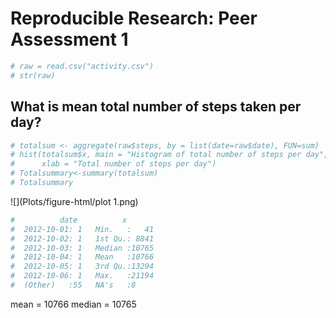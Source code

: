 # Reproducible Research: Peer Assessment 1


```r
# raw = read.csv("activity.csv")
# str(raw)
```

## What is mean total number of steps taken per day? #

```r
# totalsum <- aggregate(raw$steps, by = list(date=raw$date), FUN=sum)
# hist(totalsum$x, main = "Histogram of total number of steps per day",
#      xlab = "Total number of steps per day")
# Totalsummary<-summary(totalsum)
# Totalsummary
```

![](Plots/figure-html/plot 1.png)<!-- -->

```r
#          date          x        
#  2012-10-01: 1   Min.   :   41  
#  2012-10-02: 1   1st Qu.: 8841  
#  2012-10-03: 1   Median :10765  
#  2012-10-04: 1   Mean   :10766  
#  2012-10-05: 1   3rd Qu.:13294  
#  2012-10-06: 1   Max.   :21194  
#  (Other)   :55   NA's   :8
```      
mean = 10766
median = 10765

